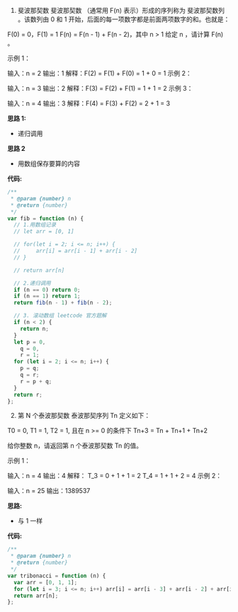 1. 斐波那契数
   斐波那契数 （通常用 F(n) 表示）形成的序列称为 斐波那契数列 。该数列由 0 和 1 开始，后面的每一项数字都是前面两项数字的和。也就是：

F(0) = 0，F(1) = 1
F(n) = F(n - 1) + F(n - 2)，其中 n > 1
给定 n ，请计算 F(n) 。

示例 1：

输入：n = 2
输出：1
解释：F(2) = F(1) + F(0) = 1 + 0 = 1
示例 2：

输入：n = 3
输出：2
解释：F(3) = F(2) + F(1) = 1 + 1 = 2
示例 3：

输入：n = 4
输出：3
解释：F(4) = F(3) + F(2) = 2 + 1 = 3

**思路 1:**

- 递归调用

**思路 2**

- 用数组保存要算的内容

**代码:**

```js
/**
 * @param {number} n
 * @return {number}
 */
var fib = function (n) {
  // 1.用数组记录
  // let arr = [0, 1]

  // for(let i = 2; i <= n; i++) {
  //     arr[i] = arr[i - 1] + arr[i - 2]
  // }

  // return arr[n]

  // 2.递归调用
  if (n == 0) return 0;
  if (n == 1) return 1;
  return fib(n - 1) + fib(n - 2);

  // 3. 滚动数组 leetcode 官方题解
  if (n < 2) {
    return n;
  }
  let p = 0,
    q = 0,
    r = 1;
  for (let i = 2; i <= n; i++) {
    p = q;
    q = r;
    r = p + q;
  }
  return r;
};
```

2. 第 N 个泰波那契数
   泰波那契序列 Tn 定义如下：

T0 = 0, T1 = 1, T2 = 1, 且在 n >= 0 的条件下 Tn+3 = Tn + Tn+1 + Tn+2

给你整数 n，请返回第 n 个泰波那契数 Tn 的值。

示例 1：

输入：n = 4
输出：4
解释：
T_3 = 0 + 1 + 1 = 2
T_4 = 1 + 1 + 2 = 4
示例 2：

输入：n = 25
输出：1389537

**思路:**

- 与 1 一样

**代码:**

```js
/**
 * @param {number} n
 * @return {number}
 */
var tribonacci = function (n) {
  var arr = [0, 1, 1];
  for (let i = 3; i <= n; i++) arr[i] = arr[i - 3] + arr[i - 2] + arr[i - 1];
  return arr[n];
};
```
